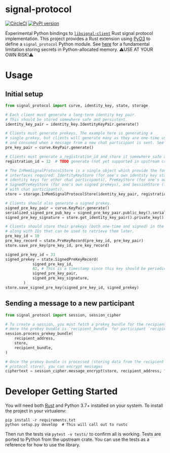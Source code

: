 # signal-protocol

[![CircleCI](https://circleci.com/gh/freedomofpress/signal-protocol.svg?style=svg)](https://circleci.com/gh/freedomofpress/signal-protocol)
[![PyPI version](https://badge.fury.io/py/signal-protocol.svg)](https://badge.fury.io/py/signal-protocol)

Experimental Python bindings to [`libsignal-client`](https://github.com/signalapp/libsignal-client) Rust signal protocol implementation. This project provides a Rust extension using [PyO3](https://pyo3.rs/) to define a `signal_protocol` Python module. See [here](https://cryptography.io/en/latest/limitations.html) for a fundamental limitation storing secrets in Python-allocated memory. ⚠️USE AT YOUR OWN RISK!⚠️

# Usage

## Initial setup

```py
from signal_protocol import curve, identity_key, state, storage

# Each client must generate a long-term identity key pair.
# This should be stored somewhere safe and persistent.
identity_key_pair = identity_key.IdentityKeyPair.generate()

# Clients must generate prekeys. The example here is generating a
# single prekey, but clients will generate many as they are one-time use
# and consumed when a message from a new chat participant is sent. See issue #7.
pre_key_pair = curve.KeyPair.generate()

# Clients must generate a registration_id and store it somewhere safe and persistent.
registration_id = 12  # TODO generate (not yet supported in upstream crate)

# The InMemSignalProtocolStore is a single object which provide the four storage
# interfaces required: IdentityKeyStore (for one's own identity key state and the (public)
# identity keys for other chat participants), PreKeyStore (for one's own prekey state),
# SignedPreKeyStore (for one's own signed prekeys), and SessionStore (for established sessions
# with chat participants).
store = storage.InMemSignalProtocolStore(identity_key_pair, registration_id)

# Clients should also generate a signed prekey.
signed_pre_key_pair = curve.KeyPair.generate()
serialized_signed_pre_pub_key = signed_pre_key_pair.public_key().serialize()
signed_pre_key_signature = store.get_identity_key_pair().private_key().calculate_signature(serialized_signed_pre_pub_key)

# Clients should store their prekeys (both one-time and signed) in the protocol store
# along with IDs that can be used to retrieve them later.
pre_key_id = 10
pre_key_record = state.PreKeyRecord(pre_key_id, pre_key_pair)
store.save_pre_key(pre_key_id, pre_key_record)

signed_pre_key_id = 33
signed_prekey = state.SignedPreKeyRecord(
            signed_pre_key_id,
            42, # This is a timestamp since this key should be periodically rotated
            signed_pre_key_pair,
            signed_pre_key_signature,
        )
store.save_signed_pre_key(signed_pre_key_id, signed_prekey)
```

## Sending a message to a new participant

```py
from signal_protocol import session, session_cipher

# To create a session, you must fetch a prekey bundle for the recipient from the server
# Here the prekey bundle is `recipient_bundle` for participant `recipient_address`
session.process_prekey_bundle(
    recipient_address,
    store,
    recipient_bundle,
)

# Once the prekey bundle is processed (storing data from the recipient in your local
# protocol store), you can encrypt messages
ciphertext = session_cipher.message_encrypt(store, recipient_address, "hello")
```

# Developer Getting Started

You will need both [Rust](https://rustup.rs/) and Python 3.7+ installed on your system. To install the project in your virtualenv:

```
pip install -r requirements.txt
python setup.py develop  # This will call out to rustc
```

Then run the tests via `pytest -v tests/` to confirm all is working. Tests are ported to Python from the upstream crate. You can use the tests as a reference for how to use the library.
